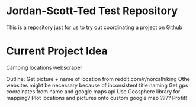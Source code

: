 # Jordan-Scott-Ted Test Repository

This is a repository just for us to try out coordinating a project on Github

# Current Project Idea
Camping locations webscraper

Outline:
	Get picture + name of location from reddit.com/r/norcalhiking
	Othe websites might be necessary because of inconsistent title naming
	Get gps coordinates from name and google maps api
	Use Geosphere library for mapping?
	Plot locations and pictures onto custom google map
	????
	Profit!
	
	
